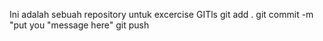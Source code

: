 Ini adalah sebuah repository untuk excercise GITls
git add .
git commit -m "put you "message here"
git push
